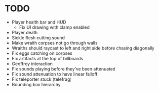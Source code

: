 # TODO
- Player health bar and HUD
    - Fix UI drawing with clamp enabled
- Player death
- Sickle flesh cutting sound
- Make wraith corpses not go through walls
- Wraiths should raycast to left and right side before chasing diagonally
- Fix eggs catching on corpses
- Fix artifacts at the top of billboards
- Geoffrey interaction
- Fix sounds playing before they've been attenuated
- Fix sound attenuation to have linear falloff
- Fix teleporter stuck (telefrag)
- Bounding box hierarchy